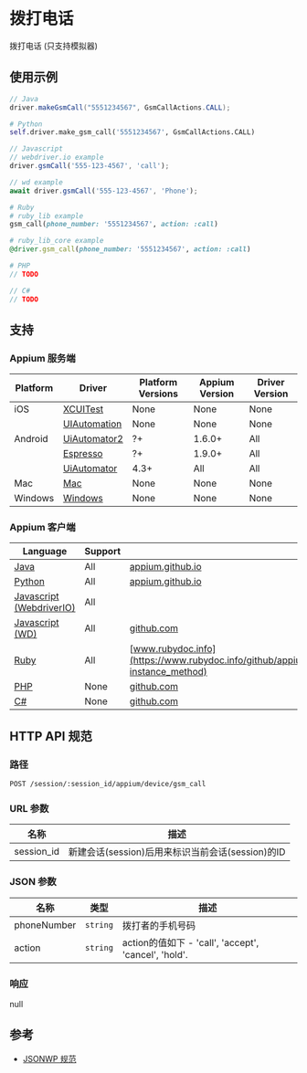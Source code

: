 
# 拨打电话

拨打电话 (只支持模拟器)

## 使用示例

```java
// Java
driver.makeGsmCall("5551234567", GsmCallActions.CALL);

```

```python
# Python
self.driver.make_gsm_call('5551234567', GsmCallActions.CALL)

```

```javascript
// Javascript
// webdriver.io example
driver.gsmCall('555-123-4567', 'call');

// wd example
await driver.gsmCall('555-123-4567', 'Phone');

```

```ruby
# Ruby
# ruby_lib example
gsm_call(phone_number: '5551234567', action: :call)

# ruby_lib_core example
@driver.gsm_call(phone_number: '5551234567', action: :call)

```

```php
# PHP
// TODO

```

```csharp
// C#
// TODO

```


## 支持

### Appium 服务端

|Platform|Driver|Platform Versions|Appium Version|Driver Version|
|--------|----------------|------|--------------|--------------|
| iOS | [XCUITest](/docs/cn/drivers/ios-xcuitest.md) | None | None | None |
|  | [UIAutomation](/docs/cn/drivers/ios-uiautomation.md) | None | None | None |
| Android | [UiAutomator2](/docs/cn/drivers/android-uiautomator2.md) | ?+ | 1.6.0+ | All |
|  | [Espresso](/docs/cn/drivers/android-espresso.md) | ?+ | 1.9.0+ | All |
|  | [UiAutomator](/docs/cn/drivers/android-uiautomator.md) | 4.3+ | All | All |
| Mac | [Mac](/docs/cn/drivers/mac.md) | None | None | None |
| Windows | [Windows](/docs/cn/drivers/windows.md) | None | None | None |



### Appium 客户端

|Language|Support|Documentation|
|--------|-------|-------------|
|[Java](https://github.com/appium/java-client/releases/latest)| All | [appium.github.io](https://appium.github.io/java-client/io/appium/java_client/android/SupportsSpecialEmulatorCommands.html#makeGsmCall-java.lang.String-io.appium.java_client.android.GsmCallActions-) |
|[Python](https://github.com/appium/python-client/releases/latest)| All | [appium.github.io](https://appium.github.io/python-client-sphinx/webdriver.extensions.android.html#webdriver.extensions.android.gsm.Gsm.make_gsm_call) |
|[Javascript (WebdriverIO)](http://webdriver.io/index.html)| All |  |
|[Javascript (WD)](https://github.com/admc/wd/releases/latest)| All | [github.com](https://github.com/admc/wd/blob/master/lib/commands.js#L3183) |
|[Ruby](https://github.com/appium/ruby_lib/releases/latest)| All | [www.rubydoc.info](https://www.rubydoc.info/github/appium/ruby_lib_core/master/Appium/Core/Android/Device/Emulator#gsm_call-instance_method) |
|[PHP](https://github.com/appium/php-client/releases/latest)| None | [github.com](https://github.com/appium/php-client/) |
|[C#](https://github.com/appium/appium-dotnet-driver/releases/latest)| None | [github.com](https://github.com/appium/appium-dotnet-driver/) |


## HTTP API 规范


### 路径

`POST /session/:session_id/appium/device/gsm_call`


### URL 参数

|名称|描述|
|----|-----------|
|session_id|新建会话(session)后用来标识当前会话(session)的ID|


### JSON 参数

|名称|类型|描述|
|----|----|-----------|
| phoneNumber | `string` | 拨打者的手机号码 |
| action | `string` | action的值如下 - 'call', 'accept', 'cancel', 'hold'. |


### 响应

null


## 参考

* [JSONWP 规范](https://github.com/appium/appium-base-driver/blob/master/lib/protocol/routes.js#L394)
